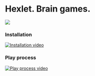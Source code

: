 Hexlet. Brain games.
======================

<a href="https://codeclimate.com/github/DeveloperGeorg/php-project-lvl1/maintainability"><img src="https://api.codeclimate.com/v1/badges/a1b284c95b902dc679be/maintainability" /></a>

### Installation
[![Installation video](https://i.paste.pics/afbc397f92c066636fecf5cd4a71edc0.png?trs=9525980e4087a3ec14e8632d0e4ba14812bb664b488e3d231347042fab02a0e7)](https://asciinema.org/a/ivN4IXmONm99R07MZbdXMjuGh)

### Play process
[![Play process video](https://i.paste.pics/afbc397f92c066636fecf5cd4a71edc0.png?trs=9525980e4087a3ec14e8632d0e4ba14812bb664b488e3d231347042fab02a0e7)](https://asciinema.org/a/dzUmONg3V083D5kFwXfs68M8B)

